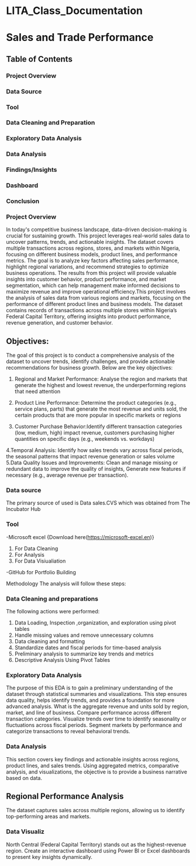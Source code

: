 # LITA_Class_Documentation
# Sales and Trade Performance
## Table of Contents
 ### Project Overview
 ### Data Source 
 ### Tool
 ### Data Cleaning and Preparation
 ### Exploratory Data Analysis
 ### Data Analysis
 ### Findings/Insights
 ### Dashboard 
 ### Conclusion


### Project Overview
In today's competitive business landscape, data-driven decision-making is crucial for sustaining growth. This project leverages real-world sales data to uncover patterns, trends, and actionable insights. The dataset covers multiple transactions across regions, stores, and markets within Nigeria, focusing on different business models, product lines, and performance metrics. The goal is to analyze key factors affecting sales performance, highlight regional variations, and recommend strategies to optimize business operations.
The results from this project will provide valuable insights into customer behavior, product performance, and market segmentation, which can help management make informed decisions to maximize revenue and improve operational efficiency.This project involves the analysis of sales data from various regions and markets, focusing on the performance of different product lines and business models. The dataset contains records of transactions across multiple stores within Nigeria’s Federal Capital Territory, offering insights into product performance, revenue generation, and customer behavior.

## Objectives:
The goal of this project is to conduct a comprehensive analysis of the dataset to uncover trends, identify challenges, and provide actionable recommendations for business growth. Below are the key objectives:
1. Regional and Market Performance: Analyse the region and markets that generate the highest and lowest revenue, the underperforming regions that need attention

2. Product Line Performance: Determine the product categories (e.g., service plans, parts) that generate the most revenue and units sold, the certain products that are more popular in specific markets or regions

3. Customer Purchase Behavior:Identify different transaction categories (low, medium, high) impact revenue, customers purchasing higher quantities on specific days (e.g., weekends vs. workdays)

4.Temporal Analysis: Identify how sales trends vary across fiscal periods, the seasonal patterns that impact revenue generation or sales volume
5.Data Quality Issues and Improvements: Clean and manage missing or redundant data to improve the quality of insights, Generate new features if necessary (e.g., average revenue per transaction).

### Data source
The primary source of used is Data sales.CVS which was obtained from The Incubator Hub

### Tool
-Microsoft excel {Download here(https://microsoft-excel.en)}
1. For Data Cleaning
2. For Analysis
3. For Data Visiualiation
   
-GitHub for Portfolio Building

 Methodology
The analysis will follow these steps:

### Data Cleaning and preparations 
The following actions were performed:
1. Data Loading, Inspection ,organization, and exploration using pivot tables
2. Handle missing values and remove unnecessary columns
3. Data cleaning and formatting
4. Standardize dates and fiscal periods for time-based analysis 
5. Preliminary analysis to summarize key trends and metrics
6. Descriptive Analysis Using Pivot Tables

### Exploratory Data Analysis
The purpose of this EDA is to gain a preliminary understanding of the dataset through statistical summaries and visualizations. This step ensures data quality, helps identify trends, and provides a foundation for more advanced analysis.
What is the aggregate revenue and units sold by region, market, and line of business.
Compare performance across different transaction categories.
Visualize trends over time to identify seasonality or fluctuations across fiscal periods.
Segment markets by performance and categorize transactions to reveal behavioral trends.

### Data Analysis
This section covers key findings and actionable insights across regions, product lines, and sales trends. Using aggregated metrics, comparative analysis, and visualizations, the objective is to provide a business narrative based on data.

## Regional Performance Analysis
The dataset captures sales across multiple regions, allowing us to identify top-performing areas and markets.
### Data Visualiz
North Central (Federal Capital Territory) stands out as the highest-revenue region.
Create an interactive dashboard using Power BI or Excel dashboards to present key insights dynamically.

